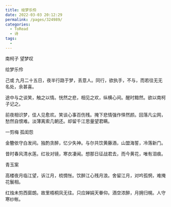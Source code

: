 ```yaml
---
title: 绘梦乐伶
date: 2022-03-03 20:12:29
permalink: /pages/324989/
categories:
  - ToRead
  - 诗
tags:
  - 
---
```

南柯子 望梦叹

绘梦乐伶

己或 九月二十五日，夜半行路于梦，丢意人。同行，欲执手，不与，而若往无无名处，余甚喜。

途中与之谈笑，触之以情。恍然之悲，相见之欢，纵横心间。醒时黯然。欲以南柯子记之。

前夜相识梦，佳人见愈欢。笑谈心事百伤残。掩下悲情强作怿然颜。回落凡尘网，愁然自恨难。淡薄离索几朝还。却留千江思量望君瞒。

 

一剪梅 孤闺怨

金簪依守白发间。独酌贪醉，忆少失神。与尔共饮黄藤酒，山盟海誓，冷落新门。

昔时春风清水莲。红妆对镜，寒衣凄闻。想那日征战君去，而今黄花，唯有泪痕。



青玉案

高楼夜月临江望，诉江月，梳惆怅。饮醉江心残月浪。舍留江月，对吟孤惘，难掩花鬟相。

红烛未剪西窗朗。故里梧桐凤无往。只应婵娟天眷仰。酒空浓醉，月拥归幌。人守寒纱帐。
